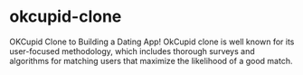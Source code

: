 # okcupid-clone
 OKCupid Clone to Building a Dating App! OkCupid clone is well known for its user-focused methodology, which includes thorough surveys and algorithms for matching users that maximize the likelihood of a good match.
